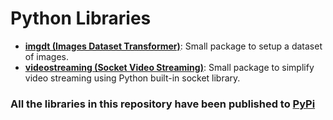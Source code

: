 # Python Libraries

- **[imgdt (Images Dataset Transformer)](imgdt)**: Small package to setup a dataset of images.
- **[videostreaming (Socket Video Streaming)](videostreaming)**: Small package to simplify video streaming using Python built-in socket library.

### All the libraries in this repository have been published to [PyPi](https://pypi.org/user/MikiTwenty/)
